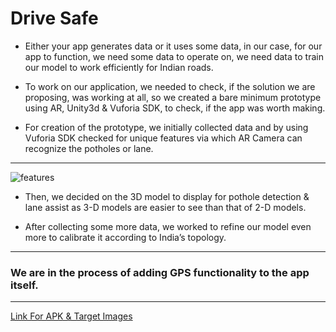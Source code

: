 # Drive Safe

* Either your app generates data or it uses some data, in our case, for our app to function, 
we need some data to operate on, we need data to train our model to work efficiently for Indian roads.

 * To work on our application, we needed to check, if the solution we are proposing, was working at all,
 so we created a bare minimum prototype using AR, Unity3d & Vuforia SDK, to check, if the app was worth making.

* For creation of the prototype, we initially collected data and by using Vuforia SDK checked for
unique features via which AR Camera can recognize the potholes or lane.

-----


![features](https://user-images.githubusercontent.com/31439780/54066711-e94ae400-425a-11e9-91d8-db4c8b7a3e84.PNG)

* Then, we decided on the 3D model to display for pothole detection & lane assist as 3-D models 
are easier to see than that of 2-D models.

* After collecting some more data, we worked to refine our model even more to calibrate it according to India’s topology.

-----

### We are in the process of adding GPS functionality to the app itself.

-----

[Link For APK & Target Images](https://drive.google.com/drive/folders/1CIqnSIrC0jMfNYpXtvE8aIN9z06I0sIQ)
